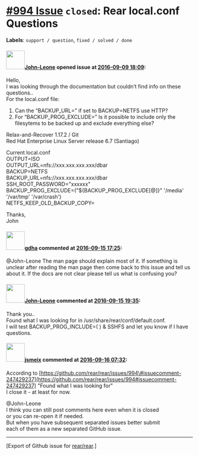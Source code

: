 [\#994 Issue](https://github.com/rear/rear/issues/994) `closed`: Rear local.conf Questions
==========================================================================================

**Labels**: `support / question`, `fixed / solved / done`

#### <img src="https://avatars.githubusercontent.com/u/18706709?v=4" width="50">[John-Leone](https://github.com/John-Leone) opened issue at [2016-09-09 18:09](https://github.com/rear/rear/issues/994):

Hello,  
I was looking through the documentation but couldn’t find info on these
questions..  
For the local.conf file:

1.  Can the “BACKUP\_URL=” if set to BACKUP=NETFS use HTTP?
2.  For “BACKUP\_PROG\_EXCLUDE=” Is it possible to include only the
    filesytems to be backed up and exclude everything else?

Relax-and-Recover 1.17.2 / Git  
Red Hat Enterprise Linux Server release 6.7 (Santiago)

Current local.conf  
OUTPUT=ISO  
OUTPUT\_URL=nfs://xxx.xxx.xxx.xxx/dbar  
BACKUP=NETFS  
BACKUP\_URL=nfs://xxx.xxx.xxx.xxx/dbar  
SSH\_ROOT\_PASSWORD="xxxxxx"  
BACKUP\_PROG\_EXCLUDE=("${BACKUP\_PROG\_EXCLUDE\[@\]}" '/media'
'/var/tmp' '/var/crash')  
NETFS\_KEEP\_OLD\_BACKUP\_COPY=

Thanks,  
John

#### <img src="https://avatars.githubusercontent.com/u/888633?u=cdaeb31efcc0048d3619651aa18dd4b76e636b21&v=4" width="50">[gdha](https://github.com/gdha) commented at [2016-09-15 17:25](https://github.com/rear/rear/issues/994#issuecomment-247394211):

@John-Leone The man page should explain most of it. If something is
unclear after reading the man page then come back to this issue and tell
us about it. If the docs are not clear please tell us what is confusing
you?

#### <img src="https://avatars.githubusercontent.com/u/18706709?v=4" width="50">[John-Leone](https://github.com/John-Leone) commented at [2016-09-15 19:35](https://github.com/rear/rear/issues/994#issuecomment-247429237):

Thank you..  
Found what I was looking for in /usr/share/rear/conf/default.conf.  
I will test BACKUP\_PROG\_INCLUDE=( ) & SSHFS and let you know if I have
questions.

#### <img src="https://avatars.githubusercontent.com/u/1788608?u=925fc54e2ce01551392622446ece427f51e2f0ce&v=4" width="50">[jsmeix](https://github.com/jsmeix) commented at [2016-09-16 07:32](https://github.com/rear/rear/issues/994#issuecomment-247536750):

According to
[https://github.com/rear/rear/issues/994\#issuecomment-247429237](https://github.com/rear/rear/issues/994#issuecomment-247429237)
"Found what I was looking for"  
I close it - at least for now.

@John-Leone  
I think you can still post comments here even when it is closed  
or you can re-open it if needed.  
But when you have subsequent separated issues better submit  
each of them as a new separated GitHub issue.

------------------------------------------------------------------------

\[Export of Github issue for
[rear/rear](https://github.com/rear/rear).\]
